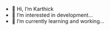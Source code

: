 - 👋 Hi, I’m Karthick
- 👀 I’m interested in development...
- 🌱 I’m currently learning and working...

